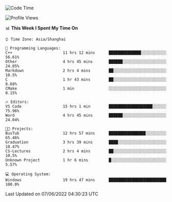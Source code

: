 <!--START_SECTION:waka-->
![Code Time](http://img.shields.io/badge/Code%20Time-100%20hrs%2032%20mins-blue)

![Profile Views](http://img.shields.io/badge/Profile%20Views-5-blue)

📊 **This Week I Spent My Time On** 

```text
⌚︎ Time Zone: Asia/Shanghai

💬 Programming Languages: 
C++                      11 hrs 12 mins      ██████████████░░░░░░░░░░░   56.61% 
Other                    4 hrs 45 mins       ██████░░░░░░░░░░░░░░░░░░░   24.05% 
Markdown                 2 hrs 4 mins        ██░░░░░░░░░░░░░░░░░░░░░░░   10.5% 
C                        1 hr 43 mins        ██░░░░░░░░░░░░░░░░░░░░░░░   8.68% 
CMake                    1 min               ░░░░░░░░░░░░░░░░░░░░░░░░░   0.15%

🔥 Editors: 
VS Code                  15 hrs 1 min        ███████████████████░░░░░░   75.96% 
Word                     4 hrs 45 mins       ██████░░░░░░░░░░░░░░░░░░░   24.04%

🐱‍💻 Projects: 
BusTub                   12 hrs 57 mins      ████████████████░░░░░░░░░   65.46% 
Graduation               3 hrs 39 mins       ████░░░░░░░░░░░░░░░░░░░░░   18.47% 
CS-Lectures              2 hrs 4 mins        ██░░░░░░░░░░░░░░░░░░░░░░░   10.5% 
Unknown Project          1 hr 6 mins         █░░░░░░░░░░░░░░░░░░░░░░░░   5.57%

💻 Operating System: 
Windows                  19 hrs 47 mins      █████████████████████████   100.0%

```


 Last Updated on 07/06/2022 04:30:23 UTC
<!--END_SECTION:waka-->